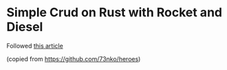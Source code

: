 # Simple Crud on Rust with Rocket and Diesel

Followed [this article](https://medium.com/swlh/a-simple-crud-on-rust-with-rocket-rs-and-diesel-rs-e885672cb23d)

(copied from https://github.com/73nko/heroes)
